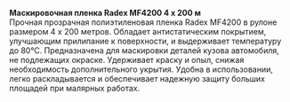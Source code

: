 **Маскировочная пленка Radex MF4200 4 x 200 м**  
Прочная прозрачная полиэтиленовая пленка Radex MF4200 в рулоне размером 4 x 200 метров. Обладает антистатическим покрытием, улучшающим прилипание к поверхности, и выдерживает температуру до 80°C. Предназначена для маскировки деталей кузова автомобиля, не подлежащих окраске. Удерживает краску и опыл, снижая необходимость дополнительного укрытия. Удобна в использовании, легко раскладывается и обеспечивает надежную защиту больших площадей при малярных работах.


